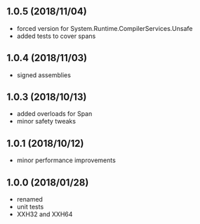 ## 1.0.5 (2018/11/04)
* forced version for System.Runtime.CompilerServices.Unsafe
* added tests to cover spans

## 1.0.4 (2018/11/03)
* signed assemblies

## 1.0.3 (2018/10/13)
* added overloads for Span
* minor safety tweaks  

## 1.0.1 (2018/10/12)
* minor performance improvements

## 1.0.0 (2018/01/28)
* renamed
* unit tests
* XXH32 and XXH64
